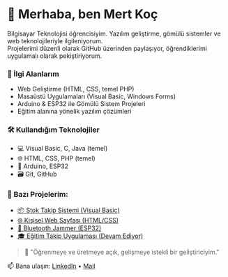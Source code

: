 # 👋 Merhaba, ben Mert Koç

Bilgisayar Teknolojisi öğrencisiyim. Yazılım geliştirme, gömülü sistemler ve web teknolojileriyle ilgileniyorum.  
Projelerimi düzenli olarak GitHub üzerinden paylaşıyor, öğrendiklerimi uygulamalı olarak pekiştiriyorum.

### 🚀 İlgi Alanlarım
- Web Geliştirme (HTML, CSS, temel PHP)
- Masaüstü Uygulamaları (Visual Basic, Windows Forms)
- Arduino & ESP32 ile Gömülü Sistem Projeleri
- Eğitim alanına yönelik yazılım çözümleri

### 🛠️ Kullandığım Teknolojiler
- 💻 Visual Basic, C, Java (temel)
- 🌐 HTML, CSS, PHP (temel)
- 🔌 Arduino, ESP32
- 🗃️ Git, GitHub

### 📂 Bazı Projelerim:
- [📦 Stok Takip Sistemi (Visual Basic)](https://github.com/mxrtkoc/stok-takip)
- [🌐 Kişisel Web Sayfası (HTML/CSS)](https://github.com/mxrtkoc/kisisel-site)
- [📶 Bluetooth Jammer (ESP32)](https://github.com/mxrtkoc/bluetooth-jammer)
- [🎓 Eğitim Takip Uygulaması (Devam Ediyor)](https://github.com/mxrtkoc/egitim-takip)

> 💬 "Öğrenmeye ve üretmeye açık, gelişmeye istekli bir geliştiriciyim."

📫 Bana ulaşın: [LinkedIn](https://www.linkedin.com/in/mert-ko%C3%A7-g/) • [Mail](52mert.koc@gmail.com)

